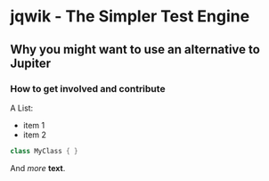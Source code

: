 # jqwik - The Simpler Test Engine

## Why you might want to use an alternative to Jupiter

### How to get involved and contribute

A List:
- item 1
- item 2

```java
class MyClass { }
```
And _more_ **text**.
